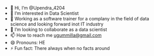 - 👋 Hi, I’m @Upendra_4204
- 👀 I’m interested in Data Scientist
- 🌱 Working as a software trainer for a complany in the field of data science and looking forward inot IT industry
- 💞️ I’m looking to collaborate as a data scientist
- 📫 How to reach me ugummilla@gmail.com
- 😄 Pronouns: HE
- ⚡ Fun fact: There always when no facts around

<!---
Upendra4204/Upendra4204 is a ✨ special ✨ repository because its `README.md` (this file) appears on your GitHub profile.
You can click the Preview link to take a look at your changes.
--->
